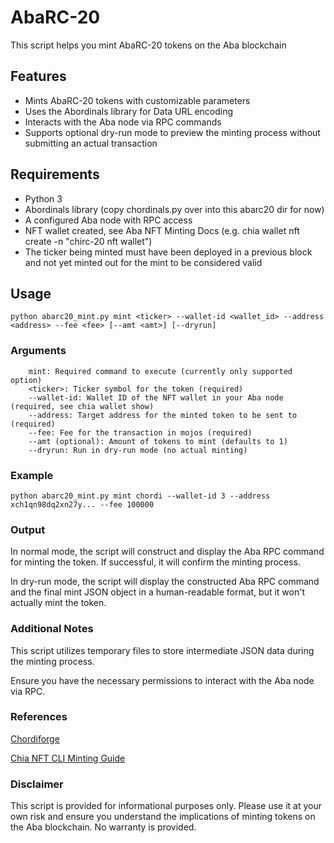 # AbaRC-20

This script helps you mint AbaRC-20 tokens on the Aba blockchain

## Features

- Mints AbaRC-20 tokens with customizable parameters
- Uses the Abordinals library for Data URL encoding
- Interacts with the Aba node via RPC commands
- Supports optional dry-run mode to preview the minting process without submitting an actual transaction

## Requirements

- Python 3
- Abordinals library (copy chordinals.py over into this abarc20 dir for now)
- A configured Aba node with RPC access
- NFT wallet created, see Aba NFT Minting Docs (e.g. chia wallet nft create -n "chirc-20 nft wallet")
- The ticker being minted must have been deployed in a previous block and not yet minted out for the mint to be considered valid

## Usage

```
python abarc20_mint.py mint <ticker> --wallet-id <wallet_id> --address <address> --fee <fee> [--amt <amt>] [--dryrun]
```

### Arguments

```
    mint: Required command to execute (currently only supported option)
    <ticker>: Ticker symbol for the token (required)
    --wallet-id: Wallet ID of the NFT wallet in your Aba node (required, see chia wallet show)
    --address: Target address for the minted token to be sent to (required)
    --fee: Fee for the transaction in mojos (required)
    --amt (optional): Amount of tokens to mint (defaults to 1)
    --dryrun: Run in dry-run mode (no actual minting)
```

### Example

```
python abarc20_mint.py mint chordi --wallet-id 3 --address xch1qn98dq2xn27y... --fee 100000
```

### Output

In normal mode, the script will construct and display the Aba RPC command for minting the token. If successful, it will confirm the minting process.

In dry-run mode, the script will display the constructed Aba RPC command and the final mint JSON object in a human-readable format, but it won't actually mint the token.

### Additional Notes

This script utilizes temporary files to store intermediate JSON data during the minting process.

Ensure you have the necessary permissions to interact with the Aba node via RPC.

### References

[Chordiforge](https://www.chordiforge.com/)

[Chia NFT CLI Minting Guide](https://docs.chia.net/guides/nft-cli/)

### Disclaimer

This script is provided for informational purposes only. Please use it at your own risk and ensure you understand the implications of minting tokens on the Aba blockchain.
No warranty is provided.
